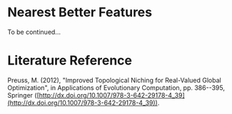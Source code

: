 # Nearest Better Features

To be continued...

# Literature Reference
Preuss, M. (2012), "Improved Topological Niching for Real-Valued Global Optimization", in Applications of Evolutionary Computation, pp. 386--395, Springer ([http://dx.doi.org/10.1007/978-3-642-29178-4_39](http://dx.doi.org/10.1007/978-3-642-29178-4_39)).